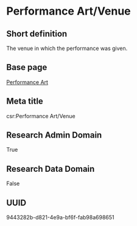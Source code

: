 # Performance Art/Venue
## Short definition
The venue in which the performance was given.
## Base page
[Performance Art](../../Objects/Performance%20Art.md)
## Meta title
csr:Performance Art/Venue
## Research Admin Domain
True
## Research Data Domain
False
## UUID
9443282b-d821-4e9a-bf6f-fab98a698651
